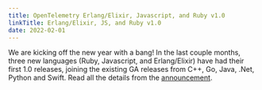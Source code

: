 ```yaml
---
title: OpenTelemetry Erlang/Elixir, Javascript, and Ruby v1.0
linkTitle: Erlang/Elixir, JS, and Ruby v1.0
date: 2022-02-01
---
```


We are kicking off the new year with a bang! In the last couple months, three
new languages (Ruby, Javascript, and Erlang/Elixir) have had their first 1.0
releases, joining the existing GA releases from C++, Go, Java, .Net, Python and
Swift. Read all the details from the [announcement][].

[announcement]: https://medium.com/opentelemetry/opentelemetry-erlang-elixir-javascript-and-ruby-v1-0-3a0c32e0add4
